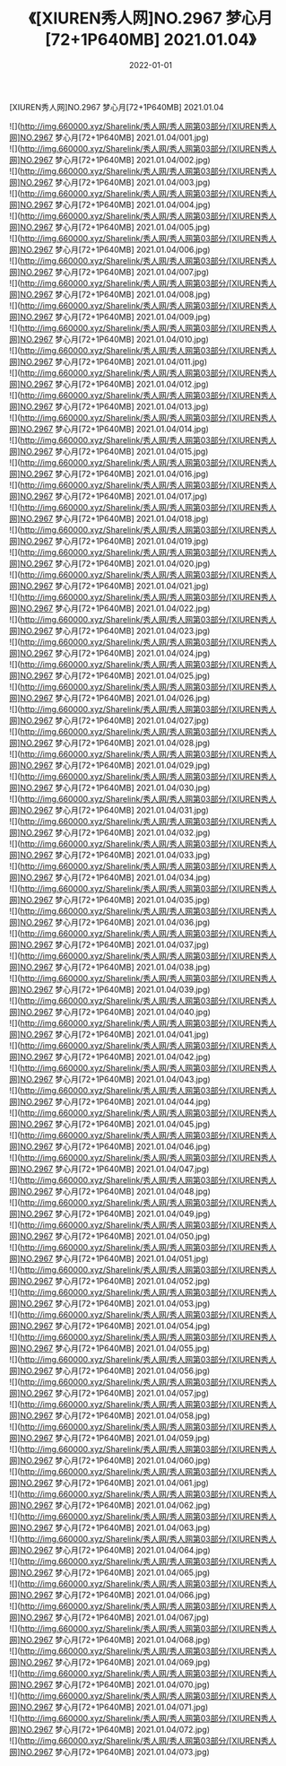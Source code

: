 ﻿---
layout: post
title:  《[XIUREN秀人网]NO.2967 梦心月[72+1P640MB] 2021.01.04》
date:   2022-01-01
img: http://img.660000.xyz/Sharelink/秀人网/秀人网第03部分/[XIUREN秀人网]NO.2967 梦心月[72+1P640MB] 2021.01.04/000.jpg
categories: [美女, 清纯, 唯美]
---

[XIUREN秀人网]NO.2967 梦心月[72+1P640MB] 2021.01.04

 ![](http://img.660000.xyz/Sharelink/秀人网/秀人网第03部分/[XIUREN秀人网]NO.2967 梦心月[72+1P640MB] 2021.01.04/001.jpg) <br>![](http://img.660000.xyz/Sharelink/秀人网/秀人网第03部分/[XIUREN秀人网]NO.2967 梦心月[72+1P640MB] 2021.01.04/002.jpg) <br>![](http://img.660000.xyz/Sharelink/秀人网/秀人网第03部分/[XIUREN秀人网]NO.2967 梦心月[72+1P640MB] 2021.01.04/003.jpg) <br>![](http://img.660000.xyz/Sharelink/秀人网/秀人网第03部分/[XIUREN秀人网]NO.2967 梦心月[72+1P640MB] 2021.01.04/004.jpg) <br>![](http://img.660000.xyz/Sharelink/秀人网/秀人网第03部分/[XIUREN秀人网]NO.2967 梦心月[72+1P640MB] 2021.01.04/005.jpg) <br>![](http://img.660000.xyz/Sharelink/秀人网/秀人网第03部分/[XIUREN秀人网]NO.2967 梦心月[72+1P640MB] 2021.01.04/006.jpg) <br>![](http://img.660000.xyz/Sharelink/秀人网/秀人网第03部分/[XIUREN秀人网]NO.2967 梦心月[72+1P640MB] 2021.01.04/007.jpg) <br>![](http://img.660000.xyz/Sharelink/秀人网/秀人网第03部分/[XIUREN秀人网]NO.2967 梦心月[72+1P640MB] 2021.01.04/008.jpg) <br>![](http://img.660000.xyz/Sharelink/秀人网/秀人网第03部分/[XIUREN秀人网]NO.2967 梦心月[72+1P640MB] 2021.01.04/009.jpg) <br>![](http://img.660000.xyz/Sharelink/秀人网/秀人网第03部分/[XIUREN秀人网]NO.2967 梦心月[72+1P640MB] 2021.01.04/010.jpg) <br>![](http://img.660000.xyz/Sharelink/秀人网/秀人网第03部分/[XIUREN秀人网]NO.2967 梦心月[72+1P640MB] 2021.01.04/011.jpg) <br>![](http://img.660000.xyz/Sharelink/秀人网/秀人网第03部分/[XIUREN秀人网]NO.2967 梦心月[72+1P640MB] 2021.01.04/012.jpg) <br>![](http://img.660000.xyz/Sharelink/秀人网/秀人网第03部分/[XIUREN秀人网]NO.2967 梦心月[72+1P640MB] 2021.01.04/013.jpg) <br>![](http://img.660000.xyz/Sharelink/秀人网/秀人网第03部分/[XIUREN秀人网]NO.2967 梦心月[72+1P640MB] 2021.01.04/014.jpg) <br>![](http://img.660000.xyz/Sharelink/秀人网/秀人网第03部分/[XIUREN秀人网]NO.2967 梦心月[72+1P640MB] 2021.01.04/015.jpg) <br>![](http://img.660000.xyz/Sharelink/秀人网/秀人网第03部分/[XIUREN秀人网]NO.2967 梦心月[72+1P640MB] 2021.01.04/016.jpg) <br>![](http://img.660000.xyz/Sharelink/秀人网/秀人网第03部分/[XIUREN秀人网]NO.2967 梦心月[72+1P640MB] 2021.01.04/017.jpg) <br>![](http://img.660000.xyz/Sharelink/秀人网/秀人网第03部分/[XIUREN秀人网]NO.2967 梦心月[72+1P640MB] 2021.01.04/018.jpg) <br>![](http://img.660000.xyz/Sharelink/秀人网/秀人网第03部分/[XIUREN秀人网]NO.2967 梦心月[72+1P640MB] 2021.01.04/019.jpg) <br>![](http://img.660000.xyz/Sharelink/秀人网/秀人网第03部分/[XIUREN秀人网]NO.2967 梦心月[72+1P640MB] 2021.01.04/020.jpg) <br>![](http://img.660000.xyz/Sharelink/秀人网/秀人网第03部分/[XIUREN秀人网]NO.2967 梦心月[72+1P640MB] 2021.01.04/021.jpg) <br>![](http://img.660000.xyz/Sharelink/秀人网/秀人网第03部分/[XIUREN秀人网]NO.2967 梦心月[72+1P640MB] 2021.01.04/022.jpg) <br>![](http://img.660000.xyz/Sharelink/秀人网/秀人网第03部分/[XIUREN秀人网]NO.2967 梦心月[72+1P640MB] 2021.01.04/023.jpg) <br>![](http://img.660000.xyz/Sharelink/秀人网/秀人网第03部分/[XIUREN秀人网]NO.2967 梦心月[72+1P640MB] 2021.01.04/024.jpg) <br>![](http://img.660000.xyz/Sharelink/秀人网/秀人网第03部分/[XIUREN秀人网]NO.2967 梦心月[72+1P640MB] 2021.01.04/025.jpg) <br>![](http://img.660000.xyz/Sharelink/秀人网/秀人网第03部分/[XIUREN秀人网]NO.2967 梦心月[72+1P640MB] 2021.01.04/026.jpg) <br>![](http://img.660000.xyz/Sharelink/秀人网/秀人网第03部分/[XIUREN秀人网]NO.2967 梦心月[72+1P640MB] 2021.01.04/027.jpg) <br>![](http://img.660000.xyz/Sharelink/秀人网/秀人网第03部分/[XIUREN秀人网]NO.2967 梦心月[72+1P640MB] 2021.01.04/028.jpg) <br>![](http://img.660000.xyz/Sharelink/秀人网/秀人网第03部分/[XIUREN秀人网]NO.2967 梦心月[72+1P640MB] 2021.01.04/029.jpg) <br>![](http://img.660000.xyz/Sharelink/秀人网/秀人网第03部分/[XIUREN秀人网]NO.2967 梦心月[72+1P640MB] 2021.01.04/030.jpg) <br>![](http://img.660000.xyz/Sharelink/秀人网/秀人网第03部分/[XIUREN秀人网]NO.2967 梦心月[72+1P640MB] 2021.01.04/031.jpg) <br>![](http://img.660000.xyz/Sharelink/秀人网/秀人网第03部分/[XIUREN秀人网]NO.2967 梦心月[72+1P640MB] 2021.01.04/032.jpg) <br>![](http://img.660000.xyz/Sharelink/秀人网/秀人网第03部分/[XIUREN秀人网]NO.2967 梦心月[72+1P640MB] 2021.01.04/033.jpg) <br>![](http://img.660000.xyz/Sharelink/秀人网/秀人网第03部分/[XIUREN秀人网]NO.2967 梦心月[72+1P640MB] 2021.01.04/034.jpg) <br>![](http://img.660000.xyz/Sharelink/秀人网/秀人网第03部分/[XIUREN秀人网]NO.2967 梦心月[72+1P640MB] 2021.01.04/035.jpg) <br>![](http://img.660000.xyz/Sharelink/秀人网/秀人网第03部分/[XIUREN秀人网]NO.2967 梦心月[72+1P640MB] 2021.01.04/036.jpg) <br>![](http://img.660000.xyz/Sharelink/秀人网/秀人网第03部分/[XIUREN秀人网]NO.2967 梦心月[72+1P640MB] 2021.01.04/037.jpg) <br>![](http://img.660000.xyz/Sharelink/秀人网/秀人网第03部分/[XIUREN秀人网]NO.2967 梦心月[72+1P640MB] 2021.01.04/038.jpg) <br>![](http://img.660000.xyz/Sharelink/秀人网/秀人网第03部分/[XIUREN秀人网]NO.2967 梦心月[72+1P640MB] 2021.01.04/039.jpg) <br>![](http://img.660000.xyz/Sharelink/秀人网/秀人网第03部分/[XIUREN秀人网]NO.2967 梦心月[72+1P640MB] 2021.01.04/040.jpg) <br>![](http://img.660000.xyz/Sharelink/秀人网/秀人网第03部分/[XIUREN秀人网]NO.2967 梦心月[72+1P640MB] 2021.01.04/041.jpg) <br>![](http://img.660000.xyz/Sharelink/秀人网/秀人网第03部分/[XIUREN秀人网]NO.2967 梦心月[72+1P640MB] 2021.01.04/042.jpg) <br>![](http://img.660000.xyz/Sharelink/秀人网/秀人网第03部分/[XIUREN秀人网]NO.2967 梦心月[72+1P640MB] 2021.01.04/043.jpg) <br>![](http://img.660000.xyz/Sharelink/秀人网/秀人网第03部分/[XIUREN秀人网]NO.2967 梦心月[72+1P640MB] 2021.01.04/044.jpg) <br>![](http://img.660000.xyz/Sharelink/秀人网/秀人网第03部分/[XIUREN秀人网]NO.2967 梦心月[72+1P640MB] 2021.01.04/045.jpg) <br>![](http://img.660000.xyz/Sharelink/秀人网/秀人网第03部分/[XIUREN秀人网]NO.2967 梦心月[72+1P640MB] 2021.01.04/046.jpg) <br>![](http://img.660000.xyz/Sharelink/秀人网/秀人网第03部分/[XIUREN秀人网]NO.2967 梦心月[72+1P640MB] 2021.01.04/047.jpg) <br>![](http://img.660000.xyz/Sharelink/秀人网/秀人网第03部分/[XIUREN秀人网]NO.2967 梦心月[72+1P640MB] 2021.01.04/048.jpg) <br>![](http://img.660000.xyz/Sharelink/秀人网/秀人网第03部分/[XIUREN秀人网]NO.2967 梦心月[72+1P640MB] 2021.01.04/049.jpg) <br>![](http://img.660000.xyz/Sharelink/秀人网/秀人网第03部分/[XIUREN秀人网]NO.2967 梦心月[72+1P640MB] 2021.01.04/050.jpg) <br>![](http://img.660000.xyz/Sharelink/秀人网/秀人网第03部分/[XIUREN秀人网]NO.2967 梦心月[72+1P640MB] 2021.01.04/051.jpg) <br>![](http://img.660000.xyz/Sharelink/秀人网/秀人网第03部分/[XIUREN秀人网]NO.2967 梦心月[72+1P640MB] 2021.01.04/052.jpg) <br>![](http://img.660000.xyz/Sharelink/秀人网/秀人网第03部分/[XIUREN秀人网]NO.2967 梦心月[72+1P640MB] 2021.01.04/053.jpg) <br>![](http://img.660000.xyz/Sharelink/秀人网/秀人网第03部分/[XIUREN秀人网]NO.2967 梦心月[72+1P640MB] 2021.01.04/054.jpg) <br>![](http://img.660000.xyz/Sharelink/秀人网/秀人网第03部分/[XIUREN秀人网]NO.2967 梦心月[72+1P640MB] 2021.01.04/055.jpg) <br>![](http://img.660000.xyz/Sharelink/秀人网/秀人网第03部分/[XIUREN秀人网]NO.2967 梦心月[72+1P640MB] 2021.01.04/056.jpg) <br>![](http://img.660000.xyz/Sharelink/秀人网/秀人网第03部分/[XIUREN秀人网]NO.2967 梦心月[72+1P640MB] 2021.01.04/057.jpg) <br>![](http://img.660000.xyz/Sharelink/秀人网/秀人网第03部分/[XIUREN秀人网]NO.2967 梦心月[72+1P640MB] 2021.01.04/058.jpg) <br>![](http://img.660000.xyz/Sharelink/秀人网/秀人网第03部分/[XIUREN秀人网]NO.2967 梦心月[72+1P640MB] 2021.01.04/059.jpg) <br>![](http://img.660000.xyz/Sharelink/秀人网/秀人网第03部分/[XIUREN秀人网]NO.2967 梦心月[72+1P640MB] 2021.01.04/060.jpg) <br>![](http://img.660000.xyz/Sharelink/秀人网/秀人网第03部分/[XIUREN秀人网]NO.2967 梦心月[72+1P640MB] 2021.01.04/061.jpg) <br>![](http://img.660000.xyz/Sharelink/秀人网/秀人网第03部分/[XIUREN秀人网]NO.2967 梦心月[72+1P640MB] 2021.01.04/062.jpg) <br>![](http://img.660000.xyz/Sharelink/秀人网/秀人网第03部分/[XIUREN秀人网]NO.2967 梦心月[72+1P640MB] 2021.01.04/063.jpg) <br>![](http://img.660000.xyz/Sharelink/秀人网/秀人网第03部分/[XIUREN秀人网]NO.2967 梦心月[72+1P640MB] 2021.01.04/064.jpg) <br>![](http://img.660000.xyz/Sharelink/秀人网/秀人网第03部分/[XIUREN秀人网]NO.2967 梦心月[72+1P640MB] 2021.01.04/065.jpg) <br>![](http://img.660000.xyz/Sharelink/秀人网/秀人网第03部分/[XIUREN秀人网]NO.2967 梦心月[72+1P640MB] 2021.01.04/066.jpg) <br>![](http://img.660000.xyz/Sharelink/秀人网/秀人网第03部分/[XIUREN秀人网]NO.2967 梦心月[72+1P640MB] 2021.01.04/067.jpg) <br>![](http://img.660000.xyz/Sharelink/秀人网/秀人网第03部分/[XIUREN秀人网]NO.2967 梦心月[72+1P640MB] 2021.01.04/068.jpg) <br>![](http://img.660000.xyz/Sharelink/秀人网/秀人网第03部分/[XIUREN秀人网]NO.2967 梦心月[72+1P640MB] 2021.01.04/069.jpg) <br>![](http://img.660000.xyz/Sharelink/秀人网/秀人网第03部分/[XIUREN秀人网]NO.2967 梦心月[72+1P640MB] 2021.01.04/070.jpg) <br>![](http://img.660000.xyz/Sharelink/秀人网/秀人网第03部分/[XIUREN秀人网]NO.2967 梦心月[72+1P640MB] 2021.01.04/071.jpg) <br>![](http://img.660000.xyz/Sharelink/秀人网/秀人网第03部分/[XIUREN秀人网]NO.2967 梦心月[72+1P640MB] 2021.01.04/072.jpg) <br>![](http://img.660000.xyz/Sharelink/秀人网/秀人网第03部分/[XIUREN秀人网]NO.2967 梦心月[72+1P640MB] 2021.01.04/073.jpg) <br>